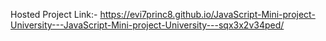 Hosted Project Link:- https://evi7princ8.github.io/JavaScript-Mini-project-University---JavaScript-Mini-project-University---sqx3x2v34ped/
